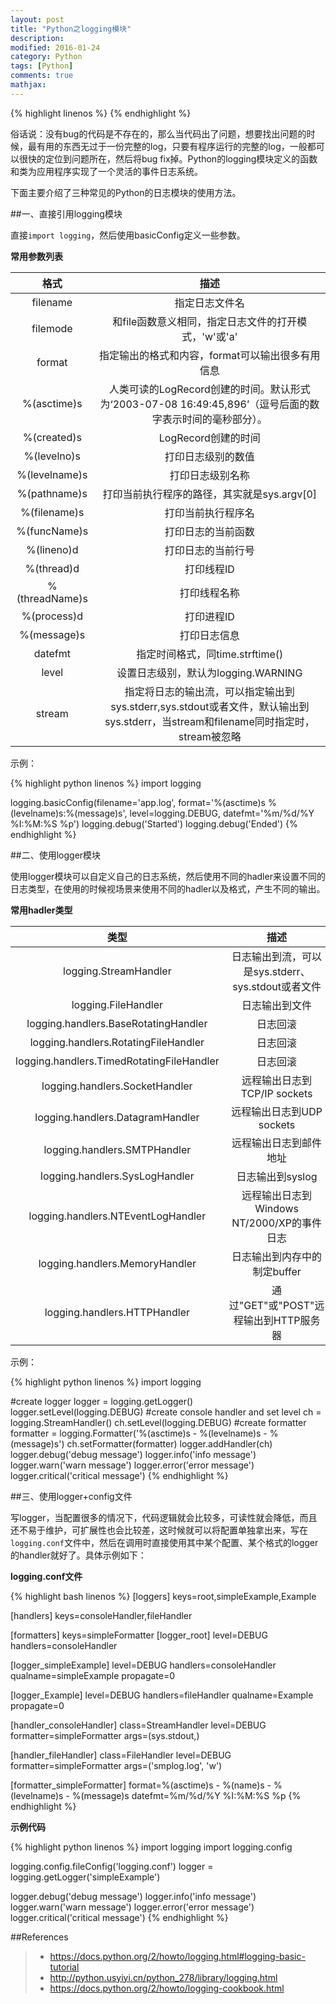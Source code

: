 ```yaml
---
layout: post
title: "Python之logging模块"
description: 
modified: 2016-01-24
category: Python
tags: [Python]
comments: true
mathjax: 
---
```

{% highlight linenos %}
{% endhighlight %}

俗话说：没有bug的代码是不存在的，那么当代码出了问题，想要找出问题的时候，最有用的东西无过于一份完整的log，只要有程序运行的完整的log，一般都可以很快的定位到问题所在，然后将bug fix掉。Python的logging模块定义的函数和类为应用程序实现了一个灵活的事件日志系统。

下面主要介绍了三种常见的Python的日志模块的使用方法。

##一、直接引用logging模块

直接`import logging`，然后使用basicConfig定义一些参数。

**常用参数列表**

|格式|描述|
|:---:|:---:|
|filename|指定日志文件名|
|filemode|和file函数意义相同，指定日志文件的打开模式，'w'或'a'|
|format|指定输出的格式和内容，format可以输出很多有用信息|
|%(asctime)s|人类可读的LogRecord创建的时间。默认形式为‘2003-07-08 16:49:45,896’（逗号后面的数字表示时间的毫秒部分）。|
|%(created)s|LogRecord创建的时间|
|%(levelno)s| 打印日志级别的数值|
|%(levelname)s| 打印日志级别名称|
|%(pathname)s| 打印当前执行程序的路径，其实就是sys.argv[0]|
|%(filename)s| 打印当前执行程序名|
|%(funcName)s| 打印日志的当前函数|
|%(lineno)d| 打印日志的当前行号|
|%(thread)d| 打印线程ID|
|%(threadName)s| 打印线程名称|
|%(process)d| 打印进程ID|
|%(message)s| 打印日志信息|
|datefmt| 指定时间格式，同time.strftime()|
|level| 设置日志级别，默认为logging.WARNING|
|stream| 指定将日志的输出流，可以指定输出到sys.stderr,sys.stdout或者文件，默认输出到sys.stderr，当stream和filename同时指定时，stream被忽略|

示例：

{% highlight python linenos %}
import logging

logging.basicConfig(filename='app.log', format='%(asctime)s  %(levelname)s:%(message)s', level=logging.DEBUG, datefmt='%m/%d/%Y %I:%M:%S %p')
 logging.debug('Started')
  logging.debug('Ended')
{% endhighlight %}

##二、使用logger模块

使用logger模块可以自定义自己的日志系统，然后使用不同的hadler来设置不同的日志类型，在使用的时候视场景来使用不同的hadler以及格式，产生不同的输出。

**常用hadler类型**

|类型|描述|
|:--:|:--:|
|logging.StreamHandler|日志输出到流，可以是sys.stderr、sys.stdout或者文件|
|logging.FileHandler|日志输出到文件|
|logging.handlers.BaseRotatingHandler|日志回滚|
|logging.handlers.RotatingFileHandler|日志回滚|
|logging.handlers.TimedRotatingFileHandler|日志回滚|
|logging.handlers.SocketHandler |远程输出日志到TCP/IP sockets|
|logging.handlers.DatagramHandler |远程输出日志到UDP sockets|
|logging.handlers.SMTPHandler| 远程输出日志到邮件地址|
|logging.handlers.SysLogHandler| 日志输出到syslog |
|logging.handlers.NTEventLogHandler| 远程输出日志到Windows NT/2000/XP的事件日志 |
|logging.handlers.MemoryHandler| 日志输出到内存中的制定buffer|
|logging.handlers.HTTPHandler| 通过"GET"或"POST"远程输出到HTTP服务器|


示例：

{% highlight python linenos %}
import logging

#create logger
logger = logging.getLogger()
logger.setLevel(logging.DEBUG)
#create console handler and set level
ch = logging.StreamHandler()
ch.setLevel(logging.DEBUG)
#create formatter
formatter = logging.Formatter('%(asctime)s -  %(levelname)s - %(message)s')
ch.setFormatter(formatter)
logger.addHandler(ch)
logger.debug('debug message')
logger.info('info message')
logger.warn('warn message')
logger.error('error message')
logger.critical('critical message')
{% endhighlight %}

##三、使用logger+config文件

写logger，当配置很多的情况下，代码逻辑就会比较多，可读性就会降低，而且还不易于维护，可扩展性也会比较差，这时候就可以将配置单独拿出来，写在`logging.conf`文件中，然后在调用时直接使用其中某个配置、某个格式的logger的handler就好了。具体示例如下：


**logging.conf文件**

{% highlight bash linenos %}
[loggers]
keys=root,simpleExample,Example

[handlers]
keys=consoleHandler,fileHandler

[formatters]
keys=simpleFormatter
[logger_root]
level=DEBUG
handlers=consoleHandler

[logger_simpleExample]
level=DEBUG
handlers=consoleHandler
qualname=simpleExample
propagate=0

[logger_Example]
level=DEBUG
handlers=fileHandler
qualname=Example
propagate=0

[handler_consoleHandler]
class=StreamHandler
level=DEBUG
formatter=simpleFormatter
args=(sys.stdout,)

[handler_fileHandler]
class=FileHandler
level=DEBUG
formatter=simpleFormatter
args=('smplog.log', 'w')

[formatter_simpleFormatter]
format=%(asctime)s - %(name)s - %(levelname)s - %(message)s
datefmt=%m/%d/%Y %I:%M:%S %p
{% endhighlight %}

**示例代码**

{% highlight python linenos %}
import logging
import logging.config

logging.config.fileConfig('logging.conf')
logger = logging.getLogger('simpleExample')

logger.debug('debug message')
logger.info('info message')
logger.warn('warn message')
logger.error('error message')
logger.critical('critical message')
{% endhighlight %}


##References

> * https://docs.python.org/2/howto/logging.html#logging-basic-tutorial
> * http://python.usyiyi.cn/python_278/library/logging.html
> * https://docs.python.org/2/howto/logging-cookbook.html